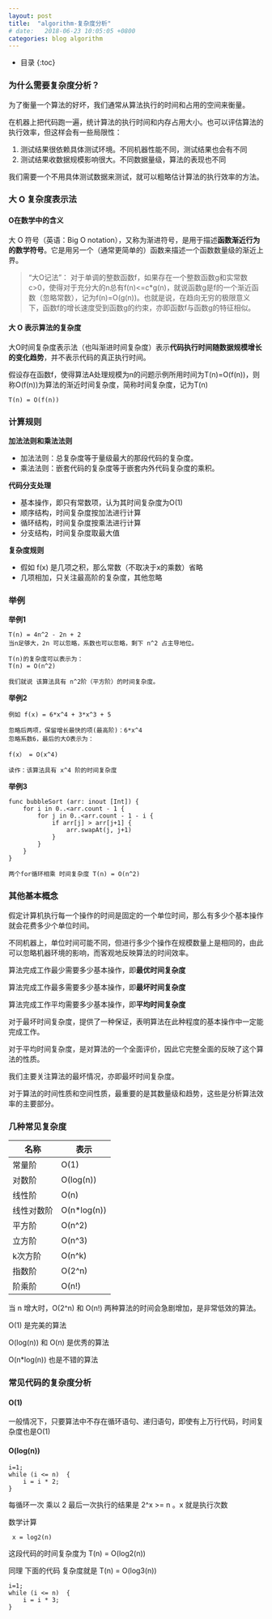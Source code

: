 ```yaml
---
layout: post
title:  "algorithm-复杂度分析"
# date:   2018-06-23 10:05:05 +0800
categories: blog algorithm
---
```


* 目录
{:toc}

### 为什么需要复杂度分析？

为了衡量一个算法的好坏，我们通常从算法执行的时间和占用的空间来衡量。

在机器上把代码跑一遍，统计算法的执行时间和内存占用大小。也可以评估算法的执行效率，但这样会有一些局限性：

1. 测试结果很依赖具体测试环境。不同机器性能不同，测试结果也会有不同
2. 测试结果收数据规模影响很大。不同数据量级，算法的表现也不同

我们需要一个不用具体测试数据来测试，就可以粗略估计算法的执行效率的方法。

### 大 O 复杂度表示法

#### O在数学中的含义

大 O 符号（英语：Big O notation），又称为渐进符号，是用于描述**函数渐近行为的数学符号**。它是用另一个（通常更简单的）函数来描述一个函数数量级的渐近上界。
 
> “大O记法”：
> 对于单调的整数函数f，如果存在一个整数函数g和实常数c>0，使得对于充分大的n总有f(n)<=c*g(n)，就说函数g是f的一个渐近函数（忽略常数），记为f(n)=O(g(n))。也就是说，在趋向无穷的极限意义下，函数f的增长速度受到函数g的约束，亦即函数f与函数g的特征相似。

#### 大 O 表示算法的复杂度

大O时间复杂度表示法（也叫渐进时间复杂度）表示**代码执行时间随数据规模增长的变化趋势**，并不表示代码的真正执行时间。

假设存在函数f，使得算法A处理规模为n的问题示例所用时间为T(n)=O(f(n))，则称O(f(n))为算法的渐近时间复杂度，简称时间复杂度，记为T(n)

    T(n) = O(f(n))

### 计算规则

**加法法则和乘法法则**

- 加法法则：总复杂度等于量级最大的那段代码的复杂度。
- 乘法法则：嵌套代码的复杂度等于嵌套内外代码复杂度的乘积。

**代码分支处理**
- 基本操作，即只有常数项，认为其时间复杂度为O(1)
- 顺序结构，时间复杂度按加法进行计算
- 循环结构，时间复杂度按乘法进行计算
- 分支结构，时间复杂度取最大值

**复杂度规则**
- 假如 f(x) 是几项之积，那么常数（不取决于x的乘数）省略
- 几项相加，只关注最高阶的复杂度，其他忽略

### 举例

**举例1**

    T(n) = 4n^2 - 2n + 2
    当n足够大，2n 可以忽略，系数也可以忽略，剩下 n^2 占主导地位。
    
    T(n)的复杂度可以表示为：
    T(n) = O(n^2)

    我们就说 该算法具有 n^2阶（平方阶）的时间复杂度。

**举例2**

    例如 f(x) = 6*x^4 + 3*x^3 + 5 

    忽略后两项，保留增长最快的项(最高阶)：6*x^4
    忽略系数6，最后的大O表示为：

    f(x） = O(x^4)

    读作：该算法具有 x^4 阶的时间复杂度

**举例3**

    func bubbleSort (arr: inout [Int]) {
        for i in 0..<arr.count - 1 {
            for j in 0..<arr.count - 1 - i {
                if arr[j] > arr[j+1] {
                    arr.swapAt(j, j+1)
                }
            }
        }
    }

    两个for循环相乘 时间复杂度 T(n) = O(n^2)

### 其他基本概念

假定计算机执行每一个操作的时间是固定的一个单位时间，那么有多少个基本操作就会花费多少个单位时间。

不同机器上，单位时间可能不同，但进行多少个操作在规模数量上是相同的，由此可以忽略机器环境的影响，而客观地反映算法的时间效率。

算法完成工作最少需要多少基本操作，即**最优时间复杂度**

算法完成工作最多需要多少基本操作，即**最坏时间复杂度**

算法完成工作平均需要多少基本操作，即**平均时间复杂度**


对于最坏时间复杂度，提供了一种保证，表明算法在此种程度的基本操作中一定能完成工作。

对于平均时间复杂度，是对算法的一个全面评价，因此它完整全面的反映了这个算法的性质。

我们主要关注算法的最坏情况，亦即最坏时间复杂度。

对于算法的时间性质和空间性质，最重要的是其数量级和趋势，这些是分析算法效率的主要部分。


### 几种常见复杂度

| 名称 | 表示 |
| ------ | ------ |
| 常量阶 | O(1) |
| 对数阶 | O(log(n)) |
| 线性阶 | O(n) |
| 线性对数阶 | O(n*log(n)) |
| 平方阶 | O(n^2) |
| 立方阶 | O(n^3) |
| k次方阶 | O(n^k) |
| 指数阶 | O(2^n) |
| 阶乘阶 | O(n!) |

当 n 增大时，O(2^n) 和 O(n!) 两种算法的时间会急剧增加，是非常低效的算法。

O(1) 是完美的算法

O(log(n)) 和 O(n) 是优秀的算法

O(n*log(n)) 也是不错的算法

### 常见代码的复杂度分析

#### O(1)

一般情况下，只要算法中不存在循环语句、递归语句，即使有上万行代码，时间复杂度也是O(1)

#### O(log(n))

    i=1;
    while (i <= n)  {
        i = i * 2;
    }

每循环一次 乘以 2 最后一次执行的结果是  2^x >= n 。x 就是执行次数 

数学计算
    
     x = log2(n)

这段代码的时间复杂度为 T(n) = O(log2(n)) 

同理 下面的代码 复杂度就是 T(n) = O(log3(n)) 

    i=1;
    while (i <= n)  {
        i = i * 3;
    }

